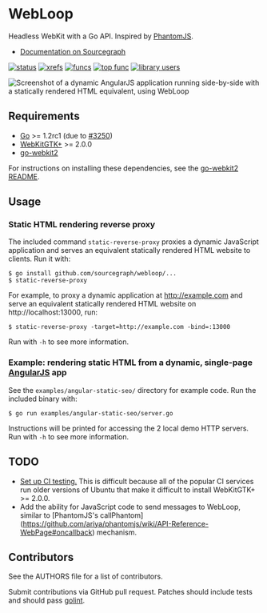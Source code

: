 # WebLoop

Headless WebKit with a Go API. Inspired by [PhantomJS](http://phantomjs.org/).

* [Documentation on Sourcegraph](https://sourcegraph.com/github.com/sourcegraph/webloop/tree)

[![status](https://sourcegraph.com/api/repos/github.com/sourcegraph/webloop/badges/status.png)](https://sourcegraph.com/github.com/sourcegraph/webloop)
[![xrefs](https://sourcegraph.com/api/repos/github.com/sourcegraph/webloop/badges/xrefs.png)](https://sourcegraph.com/github.com/sourcegraph/webloop)
[![funcs](https://sourcegraph.com/api/repos/github.com/sourcegraph/webloop/badges/funcs.png)](https://sourcegraph.com/github.com/sourcegraph/webloop)
[![top func](https://sourcegraph.com/api/repos/github.com/sourcegraph/webloop/badges/top-func.png)](https://sourcegraph.com/github.com/sourcegraph/webloop)
[![library users](https://sourcegraph.com/api/repos/github.com/sourcegraph/webloop/badges/library-users.png)](https://sourcegraph.com/github.com/sourcegraph/webloop)

![Screenshot of a dynamic AngularJS application running side-by-side with a statically rendered HTML equivalent, using WebLoop](https://s3-us-west-2.amazonaws.com/sourcegraph-assets/webloop.png)

## Requirements

* [Go](http://golang.org) >= 1.2rc1 (due to [#3250](https://code.google.com/p/go/issues/detail?id=3250))
* [WebKitGTK+](http://webkitgtk.org/) >= 2.0.0
* [go-webkit2](https://sourcegraph.com/github.com/sourcegraph/go-webkit2/readme)

For instructions on installing these dependencies, see the [go-webkit2
README](https://sourcegraph.com/github.com/sourcegraph/go-webkit2/readme).


## Usage


### Static HTML rendering reverse proxy

The included command `static-reverse-proxy` proxies a dynamic JavaScript application and serves an equivalent statically rendered HTML website to clients. Run it with:

```
$ go install github.com/sourcegraph/webloop/...
$ static-reverse-proxy
```

For example, to proxy a dynamic application at http://example.com and serve an
equivalent statically rendered HTML website on http://localhost:13000, run:

```
$ static-reverse-proxy -target=http://example.com -bind=:13000
```

Run with `-h` to see more information.


### Example: rendering static HTML from a dynamic, single-page [AngularJS](http://angularjs.org) app

See the `examples/angular-static-seo/` directory for example code. Run the included binary with:

```
$ go run examples/angular-static-seo/server.go
```

Instructions will be printed for accessing the 2 local demo HTTP servers. Run
with `-h` to see more information.


## TODO

* [Set up CI testing.](https://github.com/sourcegraph/webloop/issues/1) This
  is difficult because all of the popular CI services run older versions of
  Ubuntu that make it difficult to install WebKitGTK+ >= 2.0.0.
* Add the ability for JavaScript code to send messages to WebLoop, similar to
  [PhantomJS's callPhantom]
  (https://github.com/ariya/phantomjs/wiki/API-Reference-WebPage#oncallback)
  mechanism.


## Contributors

See the AUTHORS file for a list of contributors.

Submit contributions via GitHub pull request. Patches should include tests and
should pass [golint](https://github.com/golang/lint).
